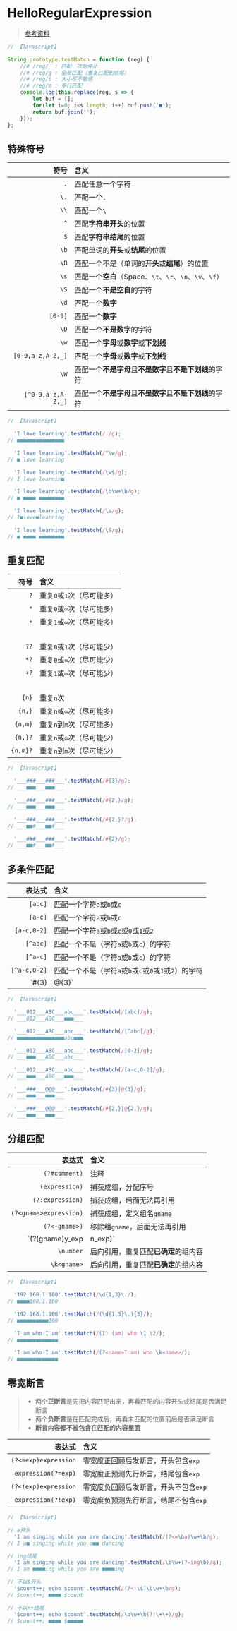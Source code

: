# HelloRegularExpression

>[参考资料](https://deerchao.cn/tutorials/regex/regex.htm)

```js
// 【Javascript】

String.prototype.testMatch = function (reg) {
    //# /reg/  : 匹配一次后停止
    //# /reg/g : 全局匹配（重复匹配到结尾）
    //# /reg/i : 大小写不敏感
    //# /reg/m : 多行匹配
    console.log(this.replace(reg, s => {
        let buf = [];
        for(let i=0; i<s.length; i++) buf.push('■');
        return buf.join('');
    }));
};
```

## 特殊符号

| 符号 | 含义 |
| -: | :- |
| `.`                | 匹配任意一个字符 |
| `\.`               | 匹配一个`.` |
| `\\`               | 匹配一个`\` |
| `^`                | 匹配**字符串开头**的位置 |
| `$`                | 匹配**字符串结尾**的位置 |
| `\b`               | 匹配单词的**开头**或**结尾**的位置 |
| `\B`               | 匹配一个不是（单词的**开头**或**结尾**）的位置 |
| `\s`               | 匹配一个**空白**（Space、`\t`、`\r`、`\n`、`\v`、`\f`） |
| `\S`               | 匹配一个**不是空白**的字符 |
| `\d`               | 匹配一个**数字** |
| `[0-9]`            | 匹配一个**数字** |
| `\D`               | 匹配一个**不是数字**的字符 |
| `\w`               | 匹配一个**字母**或**数字**或**下划线** |
| `[0-9,a-z,A-Z,_]`  | 匹配一个**字母**或**数字**或**下划线** |
| `\W`               | 匹配一个**不是字母**且**不是数字**且**不是下划线**的字符 |
| `[^0-9,a-z,A-Z,_]` | 匹配一个**不是字母**且**不是数字**且**不是下划线**的字符 |

```js
// 【Javascript】

  'I love learning'.testMatch(/./g);
// ■■■■■■■■■■■■■■■

  'I love learning'.testMatch(/^\w/g);
// ■ love learning

  'I love learning'.testMatch(/\w$/g);
// I love learnin■

  'I love learning'.testMatch(/\b\w+\b/g);
// ■ ■■■■ ■■■■■■■■

  'I love learning'.testMatch(/\s/g);
// I■love■learning

  'I love learning'.testMatch(/\S/g);
// ■ ■■■■ ■■■■■■■■
```

## 重复匹配

| 符号 | 含义 |
| -: | :- |
| `?`  | 重复`0`或`1`次（尽可能多） |
| `*`  | 重复`0`或`∞`次（尽可能多） |
| `+`  | 重复`1`或`∞`次（尽可能多） |
| &nbsp; | &nbsp; |
| `??` | 重复`0`或`1`次（尽可能少） |
| `*?` | 重复`0`或`∞`次（尽可能少） |
| `+?` | 重复`1`或`∞`次（尽可能少） |
| &nbsp; | &nbsp; |
| `{n}`    | 重复`n`次 |
| `{n,}`   | 重复`n`或`∞`次（尽可能多） |
| `{n,m}`  | 重复`n`到`m`次（尽可能多） |
| `{n,}?`  | 重复`n`或`∞`次（尽可能少） |
| `{n,m}?` | 重复`n`到`m`次（尽可能少） |

```js
// 【Javascript】

  '___###___###___'.testMatch(/#{3}/g);
// ___■■■___■■■___

  '___###___###___'.testMatch(/#{2,}/g);
// ___■■■___■■■___

  '___###___###___'.testMatch(/#{2,}?/g);
// ___■■#___■■#___

  '___###___###___'.testMatch(/#{2}/g);
// ___■■#___■■#___
```

## 多条件匹配

| 表达式 | 含义 |
| -: | :- |
| `[abc]`     | 匹配一个字符`a`或`b`或`c` |
| `[a-c]`     | 匹配一个字符`a`或`b`或`c` |
| `[a-c,0-2]` | 匹配一个字符`a`或`b`或`c`或`0`或`1`或`2` |
| `[^abc]`     | 匹配一个不是（字符`a`或`b`或`c`）的字符 |
| `[^a-c]`     | 匹配一个不是（字符`a`或`b`或`c`）的字符 |
| `[^a-c,0-2]` | 匹配一个不是（字符`a`或`b`或`c`或`0`或`1`或`2`）的字符 |
| `#{3}|@{3}`  | 匹配`###`或`@@@` |

```js
// 【Javascript】

  '___012___ABC___abc___'.testMatch(/[abc]/g);
// ___012___ABC___■■■___

  '___012___ABC___abc___'.testMatch(/[^abc]/g);
// ■■■■■■■■■■■■■■■abc■■■

  '___012___ABC___abc___'.testMatch(/[0-2]/g);
// ___■■■___ABC___abc___

  '___012___ABC___abc___'.testMatch(/[a-c,0-2]/g);
// ___■■■___ABC___■■■___

  '___###___@@@___'.testMatch(/#{3}|@{3}/g);
// ___■■■___■■■___

  '___###___@@@___'.testMatch(/#{2,}|@{2,}/g);
// ___■■■___■■■___
```

## 分组匹配

| 表达式 | 含义 |
| -: | :- |
| `(?#comment)`             | 注释 |
| `(expression)`            | 捕获成组，分配序号 |
| `(?:expression)`          | 捕获成组，后面无法再引用 |
| `(?<gname>expression)`    | 捕获成组，定义组名`gname` |
| `(?<-gname>)`             | 移除组`gname`，后面无法再引用 |
| `(?(gname)y_exp|n_exp)`   | 存在组`gname`则匹配`y_exp`，否则匹配`n_exp` |
| `\number`                 | 后向引用，重复匹配**已确定**的组内容 |
| `\k<gname>`               | 后向引用，重复匹配**已确定**的组内容 |

```js
// 【Javascript】

  '192.168.1.100'.testMatch(/\d{1,3}\./);
// ■■■■168.1.100

  '192.168.1.100'.testMatch(/(\d{1,3}\.){3}/);
// ■■■■■■■■■■100

  'I am who I am'.testMatch(/(I) (am) who \1 \2/);
// ■■■■■■■■■■■■■

  'I am who I am'.testMatch(/(?<name>I am) who \k<name>/);
// ■■■■■■■■■■■■■
```

## 零宽断言

>- 两个**正断言**是先把内容匹配出来，再看匹配的内容开头或结尾是否满足断言
>- 两个**负断言**是在匹配完成后，再看未匹配的位置前后是否满足断言
>- **断言内容都不被包含在匹配的内容里面**

| 表达式 | 含义 |
| -: | :- |
| `(?<=exp)expression` | 零宽度正回顾后发断言，开头包含`exp` |
| `expression(?=exp)`  | 零宽度正预测先行断言，结尾包含`exp` |
| `(?<!exp)expression` | 零宽度负回顾后发断言，开头不包含`exp` |
| `expression(?!exp)`  | 零宽度负预测先行断言，结尾不包含`exp` |

```js
// 【Javascript】

// a开头
  'I am singing while you are dancing'.testMatch(/(?<=\ba)\w+\b/g);
// I a■ singing while you a■■ dancing

// ing结尾
  'I am singing while you are dancing'.testMatch(/\b\w+(?=ing\b)/g);
// I am ■■■■ing while you are ■■■■ing

// 不以$开头
  '$count++; echo $count'.testMatch(/(?<!\$)\b\w+\b/g);
// $count++; ■■■■ $count

// 不以++结尾
  '$count++; echo $count'.testMatch(/\b\w+\b(?!\+\+)/g);
// $count++; ■■■■ $■■■■■
```
